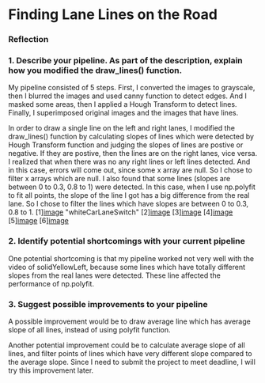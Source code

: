 # **Finding Lane Lines on the Road** 




### Reflection

### 1. Describe your pipeline. As part of the description, explain how you modified the draw_lines() function.

My pipeline consisted of 5 steps. First, I converted the images to grayscale, then I blurred the images and used canny function to detect edges. And I masked some areas, then I applied a Hough Transform to detect lines. Finally, I superimposed original images and the images that have lines.

In order to draw a single line on the left and right lanes, I modified the draw_lines() function by calculating slopes of lines which were detected by Hough Transform function and judging the slopes of lines are postive or negative. If they are postive, then the lines are on the right lanes, vice versa. I realized that when there was no any right lines or left lines detected. And in this case, errors will come out, since some x array are null. So I chose to filter x arrays which are null. I also found that some lines (slopes are between 0 to 0.3, 0.8 to 1) were detected. In this case, when I use np.polyfit to fit all points, the slope of the line I got has a big difference from the real lane. So I chose to filter the lines which have slopes are between 0 to 0.3, 0.8 to 1.
[1][image](/test_images_output/whiteCarLaneSwitch.jpg)
"whiteCarLaneSwitch"
[2][image](test_images_output/solidYellowCurve.jpg "solidYellowCurve")
[3][image](test_images_output/solidWhiteCurve.jpg "solidWhiteCurve")
[4][image](test_images_output/solidWhiteRight.jpg "solidWhiteRight")
[5][image](test_images_output/solidYellowLeft.jpg "solidYellowLeft")
[6][image](test_images_output/solidYellowCurve2.jpg "solidYellowCurve2")


### 2. Identify potential shortcomings with your current pipeline


One potential shortcoming is that my pipeline worked not very well with the video of solidYellowLeft, because some lines which have totally different slopes from the real lanes were detected. These line affected the performance of np.polyfit.

### 3. Suggest possible improvements to your pipeline

A possible improvement would be to draw average line which has average slope of all lines, instead of using polyfit function.

Another potential improvement could be to calculate average slope of all lines, and filter points of lines which have very different slope compared to the average slope. Since I need to submit the project to meet deadline, I will try this improvement later.
